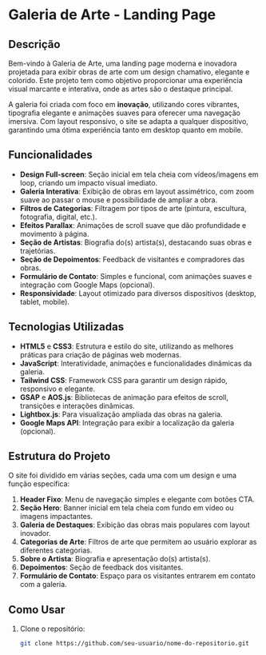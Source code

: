# Galeria de Arte - Landing Page

## Descrição

Bem-vindo à Galeria de Arte, uma landing page moderna e inovadora projetada para exibir obras de arte com um design chamativo, elegante e colorido. Este projeto tem como objetivo proporcionar uma experiência visual marcante e interativa, onde as artes são o destaque principal.

A galeria foi criada com foco em **inovação**, utilizando cores vibrantes, tipografia elegante e animações suaves para oferecer uma navegação imersiva. Com layout responsivo, o site se adapta a qualquer dispositivo, garantindo uma ótima experiência tanto em desktop quanto em mobile.

## Funcionalidades

- **Design Full-screen**: Seção inicial em tela cheia com vídeos/imagens em loop, criando um impacto visual imediato.
- **Galeria Interativa**: Exibição de obras em layout assimétrico, com zoom suave ao passar o mouse e possibilidade de ampliar a obra.
- **Filtros de Categorias**: Filtragem por tipos de arte (pintura, escultura, fotografia, digital, etc.).
- **Efeitos Parallax**: Animações de scroll suave que dão profundidade e movimento à página.
- **Seção de Artistas**: Biografia do(s) artista(s), destacando suas obras e trajetórias.
- **Seção de Depoimentos**: Feedback de visitantes e compradores das obras.
- **Formulário de Contato**: Simples e funcional, com animações suaves e integração com Google Maps (opcional).
- **Responsividade**: Layout otimizado para diversos dispositivos (desktop, tablet, mobile).

## Tecnologias Utilizadas

- **HTML5** e **CSS3**: Estrutura e estilo do site, utilizando as melhores práticas para criação de páginas web modernas.
- **JavaScript**: Interatividade, animações e funcionalidades dinâmicas da galeria.
- **Tailwind CSS**: Framework CSS para garantir um design rápido, responsivo e elegante.
- **GSAP** e **AOS.js**: Bibliotecas de animação para efeitos de scroll, transições e interações dinâmicas.
- **Lightbox.js**: Para visualização ampliada das obras na galeria.
- **Google Maps API**: Integração para exibir a localização da galeria (opcional).
  
## Estrutura do Projeto

O site foi dividido em várias seções, cada uma com um design e uma função específica:

1. **Header Fixo**: Menu de navegação simples e elegante com botões CTA.
2. **Seção Hero**: Banner inicial em tela cheia com fundo em vídeo ou imagens impactantes.
3. **Galeria de Destaques**: Exibição das obras mais populares com layout inovador.
4. **Categorias de Arte**: Filtros de arte que permitem ao usuário explorar as diferentes categorias.
5. **Sobre o Artista**: Biografia e apresentação do(s) artista(s).
6. **Depoimentos**: Seção de feedback dos visitantes.
7. **Formulário de Contato**: Espaço para os visitantes entrarem em contato com a galeria.

## Como Usar

1. Clone o repositório:
   ```bash
   git clone https://github.com/seu-usuario/nome-do-repositorio.git
